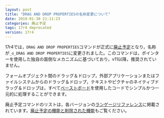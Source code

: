 ```yaml
---
layout: post
title: "DRAG AND DROP PROPERTIESの名称変更について"
date: 2019-01-30 21:11:23
categories: 廃止予定 
tags: 17r4 deprecated
version: 17r4
---
```


17r4では，``DRAG AND DROP PROPERTIES``コマンドが正式に[廃止予定](https://doc.4d.com/4Dv17R4/4D/17-R4/o-DRAG-AND-DROP-PROPERTIES.301-4054394.ja.html)となり，名称が``_o_DRAG AND DROP PROPERTIES``に変更されました。このコマンドは，ポインターを使用した独自の面倒なメカニズムに基づいており，v11以降，推奨されていません。

フォームオブジェクト間のドラッグ＆ドロップ，外部アプリケーションまたはファイルシステムからのドラッグ＆ドロップ，テキストやピクチャのネイティブドラッグ＆ドロップは，すべて[ペーストボード](https://doc.4d.com/4Dv17R4/4D/17-R4/Pasteboard.201-4053690.ja.html)を使用したコードでシンプルかつ一元的に処理することができます。

廃止予定コマンドのリストは，各バージョンの[ランゲージリファレンス](https://doc.4d.com/4Dv17R4/4D/17-R4/Deprecated-Commands.200-4098738.ja.html)に掲載されています。[廃止予定の機能と削除された機能](https://doc.4d.com/4Dv17R4/4D/17-R4/Deprecated-and-Removed-Features.100-4075253.ja.html)もご覧ください。
